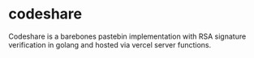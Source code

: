 # codeshare

Codeshare is a barebones pastebin implementation with RSA signature verification in golang and hosted via vercel server functions.
